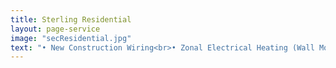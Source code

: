 ```yaml
---
title: Sterling Residential
layout: page-service
image: "secResidential.jpg"
text: "• New Construction Wiring<br>• Zonal Electrical Heating (Wall Mount Type Heaters)<br>• Installation and Wiring of Generators<br>• Installation and Upgrading of Electrical Services<br>• Interior Lighting<br>• Low Voltage/Intelligent Lighting Systems<br>• Landscape Lighting<br>• Security Lighting<br>• Multimedia Cabling (Audio, Video, Data)<br>• Computer Cabling/Networking<br>• Fiber Optics<br>• Phone Systems<br>• Home Automation (Lutron, Vantage, Litetouch)<br>• Surge Suppression <br>• Swimming Pool and Hot Tub Wiring<br>• Multi-room audio and video<br>• Custom high-definition home theaters<br>• Multi-media entertainment systems<br>• Lighting control systems<br>• Surveillance cameras and recorders<br>• Gate and access controls<br>• Service Calls<br>• Generator Installation and Hookup"
---
```

